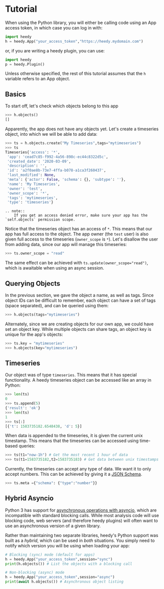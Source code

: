 # Tutorial


When using the Python library, you will either be calling code using an App access token, in which case you can log in with:
```python
import heedy
h = heedy.App("your_access_token","https://heedy.mydomain.com")
```
or, if you are writing a heedy plugin, you can use:
```python
import heedy
p = heedy.Plugin()
```

Unless otherwise specified, the rest of this tutorial assumes that the `h` variable refers to an App object.

## Basics

To start off, let's check which objects belong to this app

```python
>>> h.objects()
[]
```

Apparently, the app does not have any objects yet. Let's create a timeseries object,
into which we will be able to add data:
```python
>>> ts = h.objects.create("My Timeseries",tags="mytimeseries")
>>> ts
Timeseries{'access': '*',
 'app': 'cead7c85-f992-4a56-898c-ec44c8322d5c',
 'created_date': '2020-03-09',
 'description': '',
 'id': 'a2f0ae8b-73e7-4ffa-b078-a1ca3f260437',
 'last_modified': None,
 'meta': {'actor': False, 'schema': {}, 'subtype': ''},
 'name': 'My Timeseries',
 'owner': 'test',
 'owner_scope': '*',
 'tags': 'mytimeseries',
 'type': 'timeseries'}
```

```eval_rst
.. note::
    If you get an access denied error, make sure your app has the `self.objects` permission scope.
```


Notice that the timeseries object has an access of `*`. This means that our app has full access to the object. The app owner (the `test` user) is also given full access to the timeseries (`owner_scope` is `*`). Let's disallow the user from adding data, since our app will manage this timeseries:
```python
>>> ts.owner_scope = "read"
```
The same effect can be achieved with `ts.update(owner_scope="read")`, which is awaitable when using an async session.

## Querying Objects

In the previous section, we gave the object a name, as well as tags. Since object IDs can be difficult to remember, each object can have a set of tags (space separated), and can be queried using them:
```python
>>> h.objects(tags="mytimeseries")
```
Alternately, since we are creating objects for our own app, we could have set an object key. While multiple objects can share tags, an object key is unique for the app's objects:
```python
>>> ts.key = "mytimeseries"
>>> h.objects(key="mytimeseries")
```

## Timeseries

Our object was of type `timeseries`. This means that it has special functionality. A heedy timeseries object can be accessed like an array in Python:
```python
>>> len(ts)
0
>>> ts.append(5)
{'result': 'ok'}
>>> len(ts)
1
>>> ts[:]
[{'t': 1583735182.6548438, 'd': 5}]
```

When data is appended to the timeseries, it is given the current unix timestamp. This means that the timeseries can be accessed using time-based queries:
```python
>>> ts(t1="now-1h") # Get the most recent 1 hour of data
>>> ts(t1=1583735182,t2=1583735183) # Get data between unix timestamps
```

Currently, the timeseries can accept any type of data. We want it to only accept numbers.
This can be achieved by giving it a [JSON Schema](https://json-schema.org/).

```python
>>> ts.meta ={"schema": {"type":"number"}}
```

## Hybrid Asyncio

Python 3 has support for [asynchronous operations with asyncio](https://docs.python.org/3/library/asyncio.html), which are incompatible with standard blocking calls.
While most analysis code will use blocking code, web servers (and therefore heedy plugins) will often want to use an asynchronous version of a given library.

Rather than maintaining two separate libraries, heedy's Python support was built as a *hybrid*, which can be used in *both* situations. You simply need to notify which version you will be using when loading your app:

```python
# Blocking (sync) mode (default for apps)
h = heedy.App("your_access_token",session="sync")
print(h.objects()) # List the objects with a blocking call

# Non-blocking (async) mode
h = heedy.App("your_access_token",session="async")
print(await h.objects()) # Asynchronous object listing
```